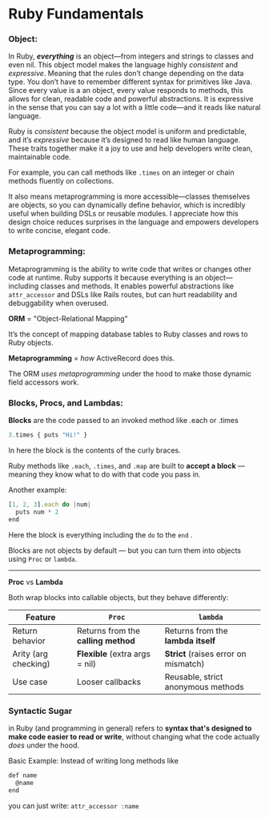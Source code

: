 # Ruby Fundamentals

### **Object:**

In Ruby, ***everything*** is an object—from integers and strings to classes and even nil. This object model makes the language highly *consistent* and *expressive*. Meaning that the rules don’t change depending on the data type. You don’t have to remember different syntax for primitives like Java. Since every value is a an object, every value responds to methods, this allows for clean, readable code and powerful abstractions. It is expressive in the sense that you can say a lot with a little code—and it reads like natural language.

Ruby is *consistent* because the object model is uniform and predictable, and it’s *expressive* because it’s designed to read like human language. These traits together make it a joy to use and help developers write clean, maintainable code.

For example, you can call methods like `.times` on an integer or chain methods fluently on collections. 

It also means metaprogramming is more accessible—classes themselves are objects, so you can dynamically define behavior, which is incredibly useful when building DSLs or reusable modules. I appreciate how this design choice reduces surprises in the language and empowers developers to write concise, elegant code.

### **Metaprogramming:**

Metaprogramming is the ability to write code that writes or changes other code at runtime. Ruby supports it because everything is an object—including classes and methods. It enables powerful abstractions like `attr_accessor` and DSLs like Rails routes, but can hurt readability and debuggability when overused.

**ORM** = "Object-Relational Mapping"

It’s the concept of mapping database tables to Ruby classes and rows to Ruby objects.

**Metaprogramming** = *how* ActiveRecord does this.

The ORM *uses metaprogramming* under the hood to make those dynamic field accessors work.

### **Blocks, Procs, and Lambdas:**

**Blocks** are the code passed to an invoked method like .each or .times

```jsx
3.times { puts "Hi!" }
```

In here the block is the contents of the curly braces.

Ruby methods like `.each`, `.times`, and `.map` are built to **accept a block** — meaning they know what to do with that code you pass in.

Another example:

```jsx
[1, 2, 3].each do |num|
  puts num * 2
end
```

Here the block is everything including the `do` to the `end` .

Blocks are not objects by default — but you can turn them into objects using `Proc` or `lambda`.

---

**Proc** vs **Lambda**

Both wrap blocks into callable objects, but they behave differently:

| Feature | `Proc` | `lambda` |
| --- | --- | --- |
| Return behavior | Returns from the **calling method** | Returns from the **lambda itself** |
| Arity (arg checking) | **Flexible** (extra args = nil) | **Strict** (raises error on mismatch) |
| Use case | Looser callbacks | Reusable, strict anonymous methods |

### Syntactic Sugar

in Ruby (and programming in general) refers to **syntax that's designed to make code easier to read or write**, without changing what the code actually *does* under the hood.

Basic Example: Instead of writing long methods like 

```jsx
def name
  @name
end
```

you can just write: `attr_accessor :name`